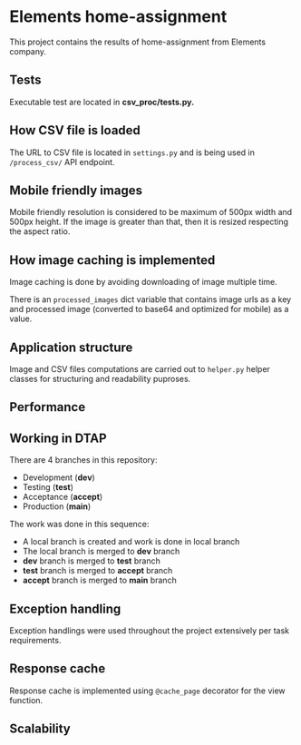 # Elements home-assignment
This project contains the results of home-assignment from Elements company.

## Tests
Executable test are located in **csv_proc/tests.py.**

## How CSV file is loaded
The URL to CSV file is located in `settings.py` and is being used in `/process_csv/` API endpoint. 

## Mobile friendly images
Mobile friendly resolution is considered to be maximum of 500px width and 500px height.
If the image is greater than that, then it is resized respecting the aspect ratio.

## How image caching is implemented
Image caching is done by avoiding downloading of image multiple time.

There is an `processed_images` dict variable that contains image urls as a key and processed image (converted to base64 and optimized for mobile) as a value.

## Application structure
Image and CSV files computations are carried out to `helper.py` helper classes for structuring and readability puproses.

## Performance


## Working in DTAP
There are 4 branches in this repository:
* Development (**dev**)
* Testing (**test**)
* Acceptance (**accept**)
* Production (**main**)

The work was done in this sequence: 
* A local branch is created and work is done in local branch
* The local branch is merged to **dev** branch
* **dev** branch is merged to **test** branch
* **test** branch is merged to **accept** branch
* **accept** branch is merged to **main** branch

## Exception handling
Exception handlings were used throughout the project extensively per task requirements.

## Response cache
Response cache is implemented using `@cache_page` decorator for the view function.

## Scalability

